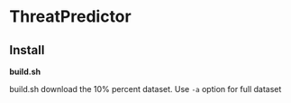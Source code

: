 # ThreatPredictor

## Install

**build.sh**

build.sh download the 10% percent dataset.
Use `-a` option for full dataset
